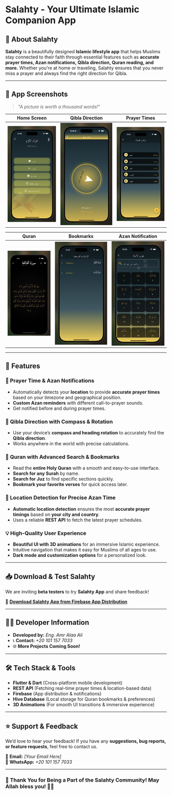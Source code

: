 # Salahty - Your Ultimate Islamic Companion App

## 🕌 About Salahty
**Salahty** is a beautifully designed **Islamic lifestyle app** that helps Muslims stay connected to their faith through essential features such as **accurate prayer times, Azan notifications, Qibla direction, Quran reading, and more.** Whether you're at home or traveling, Salahty ensures that you never miss a prayer and always find the right direction for Qibla.

---
## 📸 App Screenshots

> _"A picture is worth a thousand words!"_

| Home Screen | Qibla Direction                    | Prayer Times                             |
|------------|------------------------------------|------------------------------------------|
| ![Home](assets/layouts/home.png) | ![Qibla](assets/layouts/qibla.png) | ![Prayer Times](assets/layouts/azan.png) |

| Quran                       | Bookmarks                                   | Azan Notification                     |
|-----------------------------------|---------------------------------------------|---------------------------------------|
| ![Quran](assets/layouts/Quran.png) | ![Bookmarks](assets/layouts/bookmarked.png) | ![search](assets/layouts/search2.png) |

---

## 🌟 Features

### **🕋 Prayer Time & Azan Notifications**
- Automatically detects your **location** to provide **accurate prayer times** based on your timezone and geographical position.
- **Custom Azan reminders** with different call-to-prayer sounds.
- Get notified before and during prayer times.

### **🧭 Qibla Direction with Compass & Rotation**
- Use your device’s **compass and heading rotation** to accurately find the **Qibla direction**.
- Works anywhere in the world with precise calculations.

### **📖 Quran with Advanced Search & Bookmarks**
- Read the **entire Holy Quran** with a smooth and easy-to-use interface.
- **Search for any Surah** by name.
- **Search for Juz** to find specific sections quickly.
- **Bookmark your favorite verses** for quick access later.

### **📍 Location Detection for Precise Azan Time**
- **Automatic location detection** ensures the most **accurate prayer timings** based on **your city and country**.
- Uses a reliable **REST API** to fetch the latest prayer schedules.

### **💡 High-Quality User Experience**
- **Beautiful UI with 3D animations** for an immersive Islamic experience.
- Intuitive navigation that makes it easy for Muslims of all ages to use.
- **Dark mode and customization options** for a personalized look.

---



## 📥 Download & Test Salahty
We are inviting **beta testers** to try **Salahty App** and share feedback!

🔗 **[Download Salahty App from Firebase App Distribution](https://appdistribution.firebase.dev/i/3cf1a92d23a61792)**

---

## 👨‍💻 Developer Information
- **Developed by:** *Eng. Amr Alaa Ali*
- 📞 **Contact:** *+20 101 157 7033*
- 🌐 **More Projects Coming Soon!**

---

## 🛠️ Tech Stack & Tools
- **Flutter & Dart** (Cross-platform mobile development)
- **REST API** (Fetching real-time prayer times & location-based data)
- **Firebase** (App distribution & notifications)
- **Hive Database** (Local storage for Quran bookmarks & preferences)
- **3D Animations** (For smooth UI transitions & immersive experience)

---

## ⭐ Support & Feedback
We’d love to hear your feedback! If you have any **suggestions, bug reports, or feature requests**, feel free to contact us.

📩 **Email:** *[Your Email Here]*  
📱 **WhatsApp:** *+20 101 157 7033*

---

### 🙌 Thank You for Being a Part of the Salahty Community! May Allah bless you! 🌙✨


